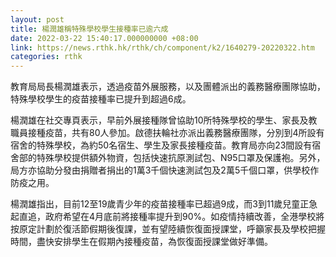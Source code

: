 ```yaml
---
layout: post
title: 楊潤雄稱特殊學校學生接種率已逾六成
date: 2022-03-22 15:40:17.000000000 +08:00
link: https://news.rthk.hk/rthk/ch/component/k2/1640279-20220322.htm
categories: rthk
---
```


教育局局長楊潤雄表示，透過疫苗外展服務，以及團體派出的義務醫療團隊協助，特殊學校學生的疫苗接種率已提升到超過6成。

楊潤雄在社交專頁表示，早前外展接種隊曾協助10所特殊學校的學生、家長及教職員接種疫苗，共有80人參加。啟德扶輪社亦派出義務醫療團隊，分別到4所設有宿舍的特殊學校，為約50名宿生、學生及家長接種疫苗。教育局亦向23間設有宿舍部的特殊學校提供額外物資，包括快速抗原測試包、N95口罩及保護袍。另外，局方亦協助分發由捐贈者捐出的1萬3千個快速測試包及2萬5千個口罩，供學校作防疫之用。

楊潤雄指出，目前12至19歲青少年的疫苗接種率已超過9成，而3到11歲兒童正急起直追，政府希望在4月底前將接種率提升到90%。如疫情持續改善，全港學校將按原定計劃於復活節假期後復課，並有望陸續恢復面授課堂，呼籲家長及學校把握時間，盡快安排學生在假期內接種疫苗，為恢復面授課堂做好準備。
